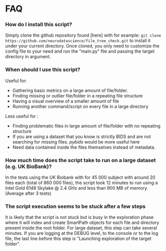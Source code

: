 # FAQ

### How do I install this script?

Simply clone the github repository found [here] with for example:
`git clone https://github.com/neurodatascience/file_tree_check.git` to install
it under your current directory. Once cloned, you only need to customize the
config file to your need and run the "main.py" file and passing the target
directory in argument.

### When should I use this script?

Useful for:

- Gathering basic metrics on a large amount of file/folder.
- Finding missing or outlier file/folder in a repeating file structure
- Having a visual overview of a smaller amount of file
- Running another command/script on every file in a large directory

Less useful for :

- Finding problematic files in large amount of file/folder with no repeating
  structure
- If you are using a dataset that you know is strictly BIDS and are not
  searching for missing files. _pybids_ would be more useful here
- Need data contained inside the files themselves instead of metadata.

### How much time does the script take to run on a large dataset (e.g. UK BioBank)?

In the tests using the UK Biobank with for 45 000 subject with around 20 files
each (total of 860 000 files), the script took 12 minutes to run using a Intel
Gold 6148 Skylake @ 2.4 GHz and less than 900 MB of memory. (Average after 3
tests)

### The script execution seems to be stuck after a few steps

It is likely that the script is not stuck but is busy in the exploration phase
where it will index and create SmartPath objects for each file and directory
present inside the root folder. For large dataset, this step can take several
minutes. If you are logging at the DEBUG level, to the console or to the log
file, the last line before this step is "Launching exploration of the target
folder".
